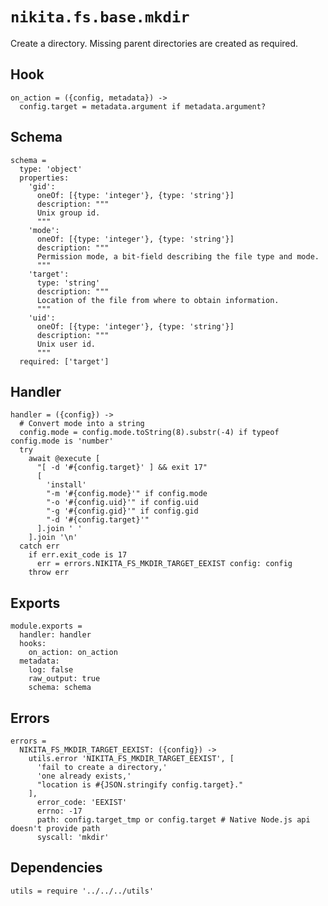 
# `nikita.fs.base.mkdir`

Create a directory. Missing parent directories are created as required.

## Hook

    on_action = ({config, metadata}) ->
      config.target = metadata.argument if metadata.argument?

## Schema

    schema =
      type: 'object'
      properties:
        'gid':
          oneOf: [{type: 'integer'}, {type: 'string'}]
          description: """
          Unix group id.
          """
        'mode':
          oneOf: [{type: 'integer'}, {type: 'string'}]
          description: """
          Permission mode, a bit-field describing the file type and mode.
          """
        'target':
          type: 'string'
          description: """
          Location of the file from where to obtain information.
          """
        'uid':
          oneOf: [{type: 'integer'}, {type: 'string'}]
          description: """
          Unix user id.
          """
      required: ['target']

## Handler

    handler = ({config}) ->
      # Convert mode into a string
      config.mode = config.mode.toString(8).substr(-4) if typeof config.mode is 'number'
      try
        await @execute [
          "[ -d '#{config.target}' ] && exit 17"
          [
            'install'
            "-m '#{config.mode}'" if config.mode
            "-o '#{config.uid}'" if config.uid
            "-g '#{config.gid}'" if config.gid
            "-d '#{config.target}'"
          ].join ' '
        ].join '\n'
      catch err
        if err.exit_code is 17
          err = errors.NIKITA_FS_MKDIR_TARGET_EEXIST config: config
        throw err

## Exports

    module.exports =
      handler: handler
      hooks:
        on_action: on_action
      metadata:
        log: false
        raw_output: true
        schema: schema

## Errors

    errors =
      NIKITA_FS_MKDIR_TARGET_EEXIST: ({config}) ->
        utils.error 'NIKITA_FS_MKDIR_TARGET_EEXIST', [
          'fail to create a directory,'
          'one already exists,'
          "location is #{JSON.stringify config.target}."
        ],
          error_code: 'EEXIST'
          errno: -17
          path: config.target_tmp or config.target # Native Node.js api doesn't provide path
          syscall: 'mkdir'

## Dependencies

    utils = require '../../../utils'
